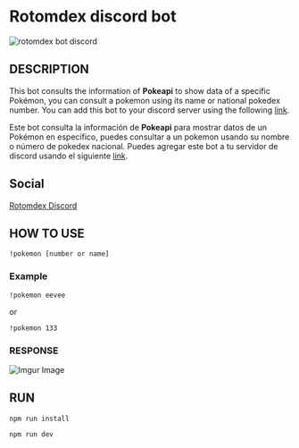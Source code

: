# Rotomdex discord bot
![rotomdex bot discord](https://i.imgur.com/shRvCrz.png)


## DESCRIPTION

This bot consults the information of **Pokeapi** to show data of a specific Pokémon, you can consult a pokemon using its name or national pokedex number.
You can add this bot to your discord server using the following [link](https://discord.com/api/oauth2/authorize?client_id=718628054393421885&permissions=67648&scope=bot).

Este bot consulta la información de **Pokeapi** para mostrar datos de un Pokémon en específico, puedes consultar a un pokemon usando su nombre o número de pokedex nacional.
Puedes agregar este bot a tu servidor de discord usando el siguiente [link](https://discord.com/api/oauth2/authorize?client_id=718628054393421885&permissions=67648&scope=bot).

## Social
[Rotomdex Discord](https://www.facebook.com/rotomdexdiscord/)

## HOW TO USE

`!pokemon [number or name]`

### Example

`!pokemon eevee`

or

`!pokemon 133`

### RESPONSE

![Imgur Image](https://i.imgur.com/DQlErKVl.png)

## RUN
 
```
npm run install

npm run dev
```
